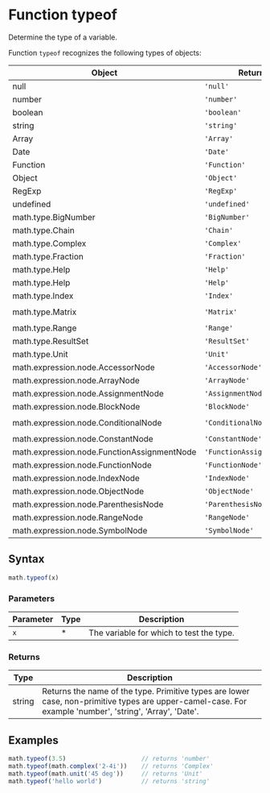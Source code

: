 <!-- Note: This file is automatically generated from source code comments. Changes made in this file will be overridden. -->

# Function typeof

Determine the type of a variable.

Function `typeof` recognizes the following types of objects:

Object                 | Returns       | Example
---------------------- | ------------- | ------------------------------------------
null                   | `'null'`      | `math.typeof(null)`
number                 | `'number'`    | `math.typeof(3.5)`
boolean                | `'boolean'`   | `math.typeof(true)`
string                 | `'string'`    | `math.typeof('hello world')`
Array                  | `'Array'`     | `math.typeof([1, 2, 3])`
Date                   | `'Date'`      | `math.typeof(new Date())`
Function               | `'Function'`  | `math.typeof(function () {})`
Object                 | `'Object'`    | `math.typeof({a: 2, b: 3})`
RegExp                 | `'RegExp'`    | `math.typeof(/a regexp/)`
undefined              | `'undefined'` | `math.typeof(undefined)`
math.type.BigNumber    | `'BigNumber'` | `math.typeof(math.bignumber('2.3e500'))`
math.type.Chain        | `'Chain'`     | `math.typeof(math.chain(2))`
math.type.Complex      | `'Complex'`   | `math.typeof(math.complex(2, 3))`
math.type.Fraction     | `'Fraction'`  | `math.typeof(math.fraction(1, 3))`
math.type.Help         | `'Help'`      | `math.typeof(math.help('sqrt'))`
math.type.Help         | `'Help'`      | `math.typeof(math.help('sqrt'))`
math.type.Index        | `'Index'`     | `math.typeof(math.index(1, 3))`
math.type.Matrix       | `'Matrix'`    | `math.typeof(math.matrix([[1,2], [3, 4]]))`
math.type.Range        | `'Range'`     | `math.typeof(math.range(0, 10))`
math.type.ResultSet    | `'ResultSet'` | `math.typeof(math.eval('a=2\nb=3'))`
math.type.Unit         | `'Unit'`      | `math.typeof(math.unit('45 deg'))`
math.expression.node.AccessorNode            | `'AccessorNode'`            | `math.typeof(math.parse('A[2]'))`
math.expression.node.ArrayNode               | `'ArrayNode'`               | `math.typeof(math.parse('[1,2,3]'))`
math.expression.node.AssignmentNode          | `'AssignmentNode'`          | `math.typeof(math.parse('x=2'))`
math.expression.node.BlockNode               | `'BlockNode'`               | `math.typeof(math.parse('a=2; b=3'))`
math.expression.node.ConditionalNode         | `'ConditionalNode'`         | `math.typeof(math.parse('x<0 ? -x : x'))`
math.expression.node.ConstantNode            | `'ConstantNode'`            | `math.typeof(math.parse('2.3'))`
math.expression.node.FunctionAssignmentNode  | `'FunctionAssignmentNode'`  | `math.typeof(math.parse('f(x)=x^2'))`
math.expression.node.FunctionNode            | `'FunctionNode'`            | `math.typeof(math.parse('sqrt(4)'))`
math.expression.node.IndexNode               | `'IndexNode'`               | `math.typeof(math.parse('A[2]').index)`
math.expression.node.ObjectNode              | `'ObjectNode'`              | `math.typeof(math.parse('{a:2}'))`
math.expression.node.ParenthesisNode         | `'ParenthesisNode'`         | `math.typeof(math.parse('(2+3)'))`
math.expression.node.RangeNode               | `'RangeNode'`               | `math.typeof(math.parse('1:10'))`
math.expression.node.SymbolNode              | `'SymbolNode'`              | `math.typeof(math.parse('x'))`


## Syntax

```js
math.typeof(x)
```

### Parameters

Parameter | Type | Description
--------- | ---- | -----------
`x` | * | The variable for which to test the type.

### Returns

Type | Description
---- | -----------
string | Returns the name of the type. Primitive types are lower case, non-primitive types are upper-camel-case. For example 'number', 'string', 'Array', 'Date'.


## Examples

```js
math.typeof(3.5)                     // returns 'number'
math.typeof(math.complex('2-4i'))    // returns 'Complex'
math.typeof(math.unit('45 deg'))     // returns 'Unit'
math.typeof('hello world')           // returns 'string'
```



